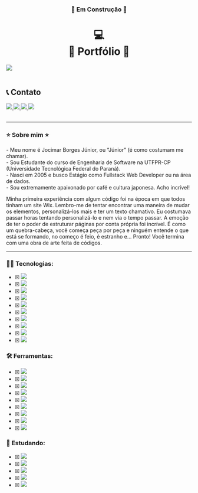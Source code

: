 <h3 align="center"> 🚧 Em Construção 🚧 </h3>
<h1 align="center"> 💻<br>🔴 Portfólio 🔴 </h1>
<img src="https://github.com/user-attachments/assets/06cd60d8-eeb2-47d2-8261-5be0cd3f278c" target="_blank">

<div class="contatos">
<br>
  <h2> 📞 Contato </h2>
  <a href="https://www.linkedin.com/in/JocimarBJ/" target="_blank">
    <img src="https://img.shields.io/badge/Linkedin-blue?style=for-the-badge&logo=linkedin&logoColor=white" target="_blank">
  </a>
  <a href="mailto:jocimarjuniorrr6@outlook.com" target="_blank">
    <img src="https://img.shields.io/badge/Email-red?style=for-the-badge&logo=maildotcom&logoColor=white" target="_blank">
  </a>
  <a href="https://www.instagram.com/junior.bj20/" target="_blank">
    <img src="https://img.shields.io/badge/Instagram-hotpink?style=for-the-badge&logo=Instagram&logoColor=white" target="_blank">
  </a>
  <a href="https://t.me/JocimarBJ" target="_blank">
    <img src="https://img.shields.io/badge/Telegram-royalblue?style=for-the-badge&logo=telegram&logoColor=white" target="_blank">
  </a>
    
</div>
<br>

***

<h3>⭐ Sobre mim ⭐</h3>
<p>
- Meu nome é Jocimar Borges Júnior, ou “Júnior” (é como costumam me chamar).<br>
  - Sou Estudante do curso de Engenharia de Software na UTFPR-CP (Universidade Tecnológica Federal do Paraná).<br>
  - Nasci em 2005 e busco Estágio como Fullstack Web Developer ou na área de dados.<br>
  - Sou extremamente apaixonado por café e cultura japonesa. Acho incrível!

Minha primeira experiência com algum código foi na época em que todos tinham um site Wix. Lembro-me de tentar encontrar uma maneira de mudar os elementos, personalizá-los mais e ter um texto chamativo. Eu costumava passar horas tentando personalizá-lo e nem via o tempo passar. A emoção de ter o poder de estruturar páginas por conta própria foi incrível.
É como um quebra-cabeça, você começa peça por peça e ninguém entende o que está se formando, no começo é feio, é estranho e... Pronto! Você termina com uma obra de arte feita de códigos.
</p>

***

<p align="left">
  <h3>
    👨‍💻 Tecnologias:
  </h3>

  - [X] <img src="https://img.shields.io/badge/Linguagem Javascript-181818.svg?style=flat-square&logo=javascript&logoColor=%23F7DF1E"/>
  - [X] <img src="https://img.shields.io/badge/Linguagem HTML5-181818.svg?style=flat-square&logo=html5&logoColor=%23E34F26"/>
  - [X] <img src="https://img.shields.io/badge/Linguagem CSS3-181818.svg?style=flat-square&logo=css3&logoColor=%231572B6"/>
  - [X] <img src="https://img.shields.io/badge/Linguagem C-181818.svg?style=flat-square&logo=c&logoColor=%233776AB"/>
  - [X] <img src="https://img.shields.io/badge/Linguagem Java-181818.svg?style=flat-square&logo=gitea&logoColor=lightblue"/>
  - [X] <img src="https://img.shields.io/badge/Linguagem LaTeX-181818.svg?style=flat-square&logo=latex&logoColor=cyan"/>
  - [X] <img src="https://img.shields.io/badge/MySQL-181818.svg?style=flat-square&logo=mysql&logoColor=royalblue"/>
  - [X] <img src="https://img.shields.io/badge/PostgreeSQL-181818.svg?style=flat-square&logo=postgresql&logoColor=white"/>
  - [X] <img src="https://img.shields.io/badge/GIT/GitFlow-181818.svg?style=flat-square&logo=git&logoColor=orange"/>
  - [X] <img src="https://img.shields.io/badge/GitHub-181818.svg?style=flat-square&logo=github&logoColor=white"/>

  <h3>
    🛠️ Ferramentas:
  </h3>
  
  - [X] <img src="https://img.shields.io/badge/Figma-181818.svg?style=flat-square&logo=figma&logoColor=F24E1E"/>
  - [X] <img src="https://img.shields.io/badge/Canva-181818.svg?style=flat-square&logo=canva&logoColor=B29DD9"/>
  - [X] <img src="https://img.shields.io/badge/Notion-181818.svg?style=flat-square&logo=notion&logoColor=white"/>
  - [X] <img src="https://img.shields.io/badge/Monday-181818.svg?style=flat-square&logo=awsorganizations&logoColor=ff7f1a"/>
  - [X] <img src="https://img.shields.io/badge/Pycharm-181818.svg?style=flat-square&logo=pycharm&logoColor=white"/>
  - [X] <img src="https://img.shields.io/badge/VS Code-181818.svg?style=flat-square&logo=htmx&logoColor=007ACC"/>
  - [X] <img src="https://img.shields.io/badge/Pacote Office-181818.svg?style=flat-square&logo=onlyoffice&logoColor=green"/>
  - [X] <img src="https://img.shields.io/badge/Trello-181818.svg?style=flat-square&logo=trello&logoColor=blue"/>
  - [X] <img src="https://img.shields.io/badge/Clickup-181818.svg?style=flat-square&logo=clickUp&logoColor=pink"/>

  <h3>
    📕 Estudando:
  </h3>
  
  - [X] <img src="https://img.shields.io/badge/Desenvolvimento Web (FullStack)-181818.svg?style=flat-square&logo=chromewebstore&logoColor=yellow"/>
  - [X] <img src="https://img.shields.io/badge/UX/UI Design-181818.svg?style=flat-square&logo=materialdesignicons&logoColor=pink"/>
  - [X] <img src="https://img.shields.io/badge/Qualidade de Software (ISO's)-181818.svg?style=flat-square&logo=quicklook&logoColor=red"/>
  - [X] <img src="https://img.shields.io/badge/Arquitetura de Software-181818.svg?style=flat-square&logo=internetarchive&logoColor=cyan"/>
  - [X] <img src="https://img.shields.io/badge/Inteligências Artificiais-181818.svg?style=flat-square&logo=chatbot&logoColor=green"/>
  
</p>
<!---
JocimarBJ/JocimarBJ is a ✨ special ✨ repository because its `README.md` (this file) appears on your GitHub profile.
You can click the Preview link to take a look at your changes.
--->
